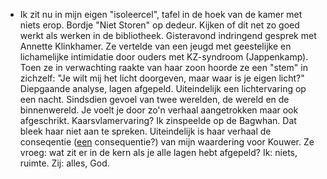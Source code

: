 - Ik zit nu in mijn eigen "isoleercel", tafel in de hoek van de kamer met niets erop. Bordje "Niet Storen" op dedeur. Kijken of dit net zo goed werkt als werken in de bibliotheek. Gisteravond indringend gesprek met Annette Klinkhamer. Ze vertelde van een jeugd met geestelijke en lichamelijke intimidatie door ouders met KZ-syndroom (Jappenkamp). Toen ze in verwachting raakte van haar zoon hoorde ze een "stem" in zichzelf: "Je wilt mij het licht doorgeven, maar waar is je eigen licht?" Diepgaande analyse, lagen afgepeld. Uiteindelijk een lichtervaring op een nacht. Sindsdien gevoel van twee werelden, de wereld en de binnenwereld. Je voelt je door zo'n verhaal aangetrokken maar ook afgeschrikt. Kaarsvlamervaring? Ik zinspeelde op de Bagwhan. Dat bleek haar niet aan te spreken. Uiteindelijk is haar verhaal de conseqentie (<ins>een</ins> consequentie?) van mijn waardering voor Kouwer. Ze vroeg: wat zit er in de kern als je alle lagen hebt afgepeld? Ik: niets, ruimte. Zij: alles, God.